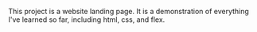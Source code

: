 This project is a website landing page. It is a demonstration of everything I've learned so far, including html, css, and flex.